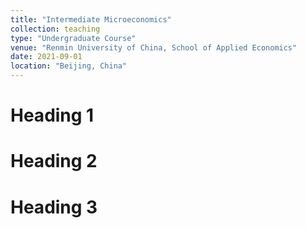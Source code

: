```yaml
---
title: "Intermediate Microeconomics"
collection: teaching
type: "Undergraduate Course"
venue: "Renmin University of China, School of Applied Economics"
date: 2021-09-01
location: "Beijing, China"
---
```


Heading 1
======

Heading 2
======

Heading 3
======

